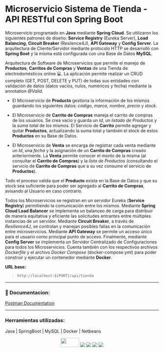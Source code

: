 # Microservicio Sistema de Tienda - API RESTful con Spring Boot

Microservicio programado en **Java** mediante **Spring Cloud**. Se utilizaron los siguientes patrones de diseño: **Service Registry** (Eureka Server), **Load Balancing**, **Circuit Breaker** (Resilence4J), **API Gateway** y **Config Server**. La arquitectura de Cliente/Servidor mediante protocolo HTTP se desarrolló con **Spring Boot** y la misma está configurada con una Base de Datos **MySQL**.

Arquitectura de Software de Microservicios que permite el manejo de **Productos**, **Carritos de Compras** y **Ventas** de una Tienda de electrodomésticos online :computer:. La aplicación permite realizar un CRUD completo (GET, POST, DELETE y PUT) de todas sus entidades con validación de datos (datos vacíos, nulos, numéricos y fecha) mediante la annotation _@Valid_.

- El Microservicio de **Producto** gestiona la información de los mismos guardando los siguientes datos: _código_, _marca_, _nombre_, _precio_ y _stock_.

- El Microservicio de **Carrito de Compras** maneja el carrito de compras de los usuarios. Se crea vacío y guarda un _Id_, un _listado de Productos_ y la _suma total_ de los mismos. El  Servicio de **Carrito** permite agregar y quitar **Productos**, actualizando la suma total y también el stock de estos **Productos** en su Base de Datos.

- El Microservicio de **Venta** se encarga de registrar cada venta mediante un _Id_, una _fecha_ y la asignación de un **Carrito de Compras** creado anteriormente. La **Venta** permite conocer el monto de la misma (al consultar el **Carrito de Compras**) y la _lista de Productos_ (consultando el servicio de **Carrito de Compras** que a su vez consume el servicio de **Productos**).

Todo el proceso valida que el **Producto** exista en la Base de Datos y que su stock sea suficiente para poder ser agregado al **Carrito de Compras**, avisando al Usuario en caso contrario.

Todos los Microservicios se registran en un servidor Eureka (**Service Registry**) permitiendo la comunicación entre los mismos. Mediante **Spring Cloud Load Balancer** se implementa un balanceo de carga para distribuir de manera equitativa y eficiente las solicitudes entrantes entre múltiples instancias de un servidor. Mediante **Circuit Breaker**, a través de _Resilience4J_, se controlan y manejan posibles fallas en la comunicación entre microservicios. Mediante **API Gateway** se permite un acceso único para el usuario como principal punto de acceso. Finalmente, mediante **Config Server** se implementa un Servidor Centralizado de Configuraciones para todos los Microservicios.
Cuenta también con los respectivos archivos _Dockerfile_ y el archivo _Docker Compose_ (docker-compose.yml) para poder construir y ejecutar un contenedor mediante **Docker**.

**URL base:** 
>`http://localhost:${PORT}/api/tienda`



---

### :page_facing_up: Documentacion:
[Postman Documentation](https://documenter.getpostman.com/view/32556955/2sA3Bt39wV)

---
### Herramientas utilizadas:
Java | SpringBoot | MySQL | Docker | Netbeans 

<div align="center">
<img width="60" height="30" src="https://elblogdecodigo.files.wordpress.com/2014/12/java_logo.png" />

<img src="https://img.shields.io/badge/Spring_Boot-F2F4F9?style=for-the-badge&logo=spring-boot" />

<img src="https://img.shields.io/badge/MySQL-005C84?style=for-the-badge&logo=mysql&logoColor=white" />

<img src="https://img.shields.io/badge/Docker-2CA5E0?style=for-the-badge&logo=docker&logoColor=white" />

<img src="https://img.shields.io/badge/apache%20netbeans-1B6AC6?style=for-the-badge&logo=apache%20netbeans%20IDE&logoColor=white" />
</div

